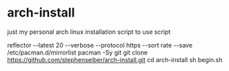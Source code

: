 # arch-install
just my personal arch linux installation script
to use script 

reflector --latest 20 --verbose --protocol https --sort rate --save /etc/pacman.d/mirrorlist
pacman -Sy git
git clone https://github.com/stephenseiber/arch-install.git
cd arch-install
sh begin.sh
